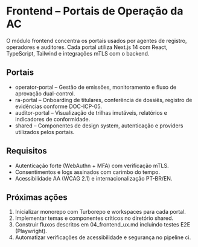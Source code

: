 # Frontend – Portais de Operação da AC

O módulo frontend concentra os portais usados por agentes de registro, operadores e auditores. Cada portal utiliza Next.js 14 com React, TypeScript, Tailwind e integrações mTLS com o backend.

## Portais

- operator-portal – Gestão de emissões, monitoramento e fluxo de aprovação dual-control.
- ra-portal – Onboarding de titulares, conferência de dossiês, registro de evidências conforme DOC-ICP-05.
- auditor-portal – Visualização de trilhas imutáveis, relatórios e indicadores de conformidade.
- shared – Componentes de design system, autenticação e providers utilizados pelos portais.

## Requisitos

- Autenticação forte (WebAuthn + MFA) com verificação mTLS.
- Consentimentos e logs assinados com carimbo do tempo.
- Acessibilidade AA (WCAG 2.1) e internacionalização PT-BR/EN.

## Próximas ações

1. Inicializar monorepo com Turborepo e workspaces para cada portal.
2. Implementar temas e componentes críticos no diretório shared.
3. Construir fluxos descritos em 04_frontend_ux.md incluindo testes E2E (Playwright).
4. Automatizar verificações de acessibilidade e segurança no pipeline ci.
